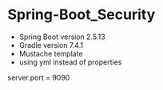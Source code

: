 # Spring-Boot_Security

* Spring Boot version 2.5.13
* Gradle version 7.4.1
* Mustache template
* using yml instead of properties

server.port = 9090
